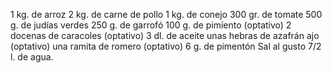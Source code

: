 1 kg. de arroz
2 kg. de carne de pollo
1 kg. de conejo
300 gr. de tomate
500 g. de judías verdes
250 g. de garrofó
100 g. de pimiento (optativo)
2 docenas de caracoles (optativo)
3 dl. de aceite
unas hebras de azafrán
ajo (optativo)
una ramita de romero (optativo)
6 g. de pimentón
Sal al gusto
7/2 l. de agua.